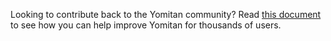 Looking to contribute back to the Yomitan community? Read [this document](https://github.com/yomidevs/yomitan?tab=readme-ov-file#contributing) to see how you can help improve Yomitan for thousands of users.
